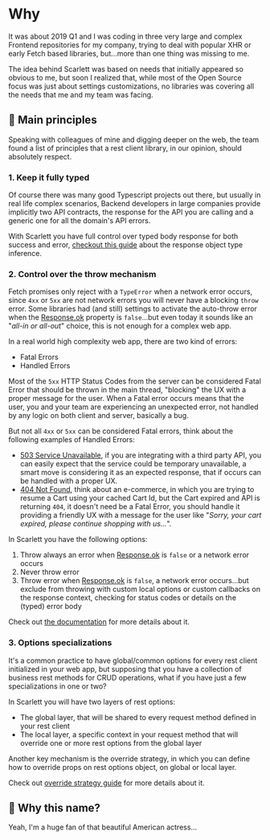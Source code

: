# Why

It was about 2019 Q1 and I was coding in three very large and complex Frontend repositories for my company, trying to deal with popular XHR or early Fetch based libraries, but...more than one thing was missing to me.

The idea behind Scarlett was based on needs that initially appeared so obvious to me, but soon I realized that, while most of the Open Source focus was just about settings customizations, no libraries was covering all the needs that me and my team was facing.

## 📕 Main principles

Speaking with colleagues of mine and digging deeper on the web, the team found a list of principles that a rest client library, in our opinion, should absolutely respect.

### 1. Keep it fully typed

Of course there was many good Typescript projects out there, but usually in real life complex scenarios, Backend developers in large companies provide implicitly two API contracts, the response for the API you are calling and a generic one for all the domain's API errors.

With Scarlett you have full control over typed body response for both success and error, [checkout this guide](/api/response-object) about the response object type inference.

### 2. Control over the throw mechanism

Fetch promises only reject with a `TypeError` when a network error occurs, since `4xx` or `5xx` are not network errors you will never have a blocking `throw` error. Some libraries had (and still) settings to activate the auto-throw error when the [Response.ok](https://developer.mozilla.org/en-US/docs/Web/API/Response/ok) property is `false`...but even today it sounds like an "*all-in or all-out*" choice, this is not enough for a complex web app.

In a real world high complexity web app, there are two kind of errors:
* Fatal Errors
* Handled Errors

Most of the `5xx` HTTP Status Codes from the server can be considered Fatal Error that should be thrown in the main thread, "blocking" the UX with a proper message for the user. When a Fatal error occurs means that the user, you and your team are experiencing an unexpected error, not handled by any logic on both client and server, basically a bug.

But not all `4xx` or `5xx` can be considered Fatal errors, think about the following examples of Handled Errors:
* [503 Service Unavailable](https://developer.mozilla.org/en-US/docs/Web/HTTP/Status/503), if you are integrating with a third party API, you can easily expect that the service could be temporary unavailable, a smart move is considering it as an expected response, that if occurs can be handled with a proper UX.
* [404 Not Found](https://developer.mozilla.org/en-US/docs/Web/HTTP/Status/404), think about an e-commerce, in which you are trying to resume a Cart using your cached Cart Id, but the Cart expired and API is returning `404`, it doesn't need be a Fatal Error, you should handle it providing a friendly UX with a message for the user like "*Sorry, your cart expired, please continue shopping with us...*".

In Scarlett you have the following options:
1. Throw always an error when [Response.ok](https://developer.mozilla.org/en-US/docs/Web/API/Response/ok) is `false` or a network error occurs
2. Never throw error
3. Throw error when [Response.ok](https://developer.mozilla.org/en-US/docs/Web/API/Response/ok) is `false`, a network error occurs...but exclude from throwing with custom local options or custom callbacks on the response context, checking for status codes or details on the (typed) error body

Check out [the documentation](/api/rest-client-options#throwexcluding) for more details about it.

### 3. Options specializations

It's a common practice to have global/common options for every rest client initialized in your web app, but supposing that you have a collection of business rest methods for CRUD operations, what if you have just a few specializations in one or two?

In Scarlett you will have two layers of rest options:
* The global layer, that will be shared to every request method defined in your rest client
* The local layer, a specific context in your request method that will override one or more rest options from the global layer

Another key mechanism is the override strategy, in which you can define how to override props on rest options object, on global or local layer.

Check out [override strategy guide](/api/rest-client-options#overridestrategy) for more details about it.

## 😬 Why this name?

Yeah, I'm a huge fan of that beautiful American actress...
